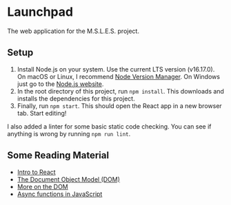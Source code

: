 # Launchpad
The web application for the M.S.L.E.S. project.

## Setup
1. Install Node.js on your system. Use the current LTS version (v16.17.0).
On macOS or Linux, I recommend [Node Version Manager](https://github.com/nvm-sh/nvm#intro). On Windows just go to the [Node.js website](https://nodejs.org/en/).
2. In the root directory of this project, run `npm install`. This downloads and installs the dependencies for this project.
3. Finally, run `npm start`. This should open the React app in a new browser tab. Start editing!

I also added a linter for some basic static code checking. You can see if anything is wrong by running `npm run lint`.


## Some Reading Material
* [Intro to React](https://beta.reactjs.org/learn)
* [The Document Object Model (DOM)](https://javascript.info/browser-environment)
* [More on the DOM](https://javascript.info/dom-nodes)
* [Async functions in JavaScript](https://javascript.info/async)
